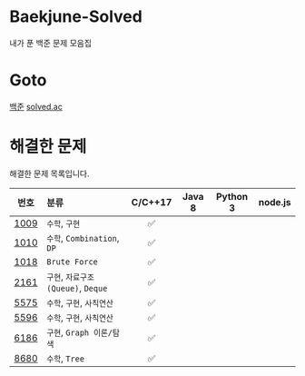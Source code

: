 # Baekjune-Solved

내가 푼 백준 문제 모음집

# Goto

[백준](https://www.acmicpc.net/)
[solved.ac](https://solved.ac/)

# 해결한 문제

해결한 문제 목록입니다.

|                     번호                     | 분류                               |      C/C++17       | Java 8 | Python 3 | node.js |
| :------------------------------------------: | :--------------------------------- | :----------------: | :----: | :------: | :-----: |
| [1009](https://www.acmicpc.net/problem/1009) | `수학`, `구현`                     | :white_check_mark: |        |          |         |
| [1010](https://www.acmicpc.net/problem/1010) | `수학`, `Combination`, `DP`        | :white_check_mark: |        |          |         |
| [1018](https://www.acmicpc.net/problem/1018) | `Brute Force`                      | :white_check_mark: |        |          |         |
| [2161](https://www.acmicpc.net/problem/2161) | `구현`, `자료구조(Queue)`, `Deque` | :white_check_mark: |        |          |         |
| [5575](https://www.acmicpc.net/problem/5575) | `수학`, `구현`, `사칙연산`         | :white_check_mark: |        |          |         |
| [5596](https://www.acmicpc.net/problem/5596) | `수학`, `구현`, `사칙연산`         | :white_check_mark: |        |          |         |
| [6186](https://www.acmicpc.net/problem/6186) | `구현`, `Graph 이론/탐색`          | :white_check_mark: |        |          |         |
| [8680](https://www.acmicpc.net/problem/8680) | `수학`, `Tree`                     | :white_check_mark: |        |          |         |
